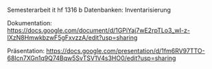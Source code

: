 Semesterarbeit it hf 1316 b Datenbanken:
Inventarisierung


Dokumentation:
https://docs.google.com/document/d/1GPiYaj7wE2rpTLo3_wI-z-IXzN8HmwkbzwF5gFxvzzA/edit?usp=sharing

Präsentation:
https://docs.google.com/presentation/d/1fm6RV97TTO-68Icn7XGn1q9Q74Bqw5SvTSV1V4s3HO0/edit?usp=sharing